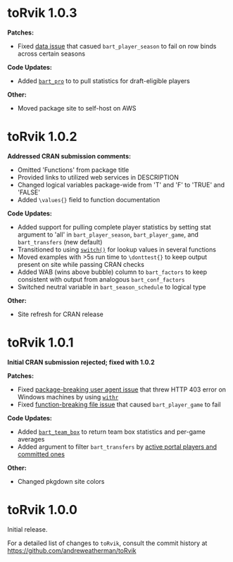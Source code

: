 # toRvik 1.0.3
**Patches:**

- Fixed [data issue](https://github.com/andreweatherman/toRvik/issues/4) that casued `bart_player_season` to fail on row binds across certain seasons

**Code Updates:**

- Added [`bart_pro`](https://www.torvik.dev/reference/bart_pro.php) to to pull statistics for draft-eligible players

**Other:**

- Moved package site to self-host on AWS

# toRvik 1.0.2 

**Addressed CRAN submission comments:**

- Omitted 'Functions' from package title
- Provided links to utilized web services in DESCRIPTION
- Changed logical variables package-wide from 'T' and 'F' to 'TRUE' and 'FALSE'
- Added `\values{}` field to function documentation

**Code Updates:**

- Added support for pulling complete player statistics by setting stat argument to 'all' in `bart_player_season`, `bart_player_game`, and `bart_transfers` (new default)
- Transitioned to using [`switch()`](https://www.rdocumentation.org/packages/base/versions/3.6.2/topics/switch) for lookup values in several functions
- Moved examples with >5s run time to `\donttest{}` to keep output present on site while passing CRAN checks
- Added WAB (wins above bubble) column to `bart_factors` to keep consistent with output from analogous `bart_conf_factors`
- Switched neutral variable in `bart_season_schedule` to logical type

**Other:**

- Site refresh for CRAN release

# toRvik 1.0.1
**Initial CRAN submission rejected; fixed with 1.0.2**

**Patches:**

- Fixed [package-breaking user agent issue](https://github.com/andreweatherman/toRvik/issues/1) that threw HTTP 403 error on Windows machines by using [`withr`](https://withr.r-lib.org)
- Fixed [function-breaking file issue](https://github.com/andreweatherman/toRvik/issues/3) that caused `bart_player_game` to fail

**Code Updates:**

- Added [`bart_team_box`](https://www.torvik.dev/reference/bart_team_box.php) to return team box statistics and per-game averages  
- Added argument to filter `bart_transfers` by [active portal players and committed ones](https://github.com/andreweatherman/toRvik/issues/2)

**Other:**

- Changed pkgdown site colors

# **toRvik 1.0.0**
Initial release.

For a detailed list of changes to `toRvik`, consult the commit history at https://github.com/andreweatherman/toRvik
